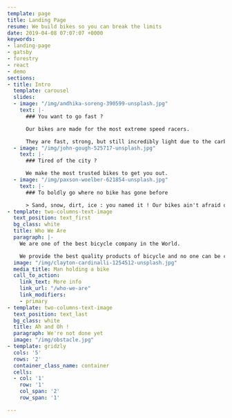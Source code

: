 ```yaml
---
template: page
title: Landing Page
resume: We build bikes so you can break the limits
date: 2019-04-08 07:07:07 +0000
keywords:
- landing-page
- gatsby
- forestry
- react
- demo
sections:
- title: Intro
  template: carousel
  slides:
  - image: "/img/andhika-soreng-390599-unsplash.jpg"
    text: |-
      ### You want to go fast ?

      Our bikes are made for the most extreme speed racers.

      They are fast, strong, but still incredibly light due to the carbon fiber used for their cadre.
  - image: "/img/john-gough-525717-unsplash.jpg"
    text: |-
      ### Tired of the city ?

      We make the most trusted bikes to get you out.
  - image: "/img/paxson-woelber-621854-unsplash.jpg"
    text: |-
      ### To boldly go where no bike has gone before

      > Sand, snow, dirt, ice : you named it ! Our bikes ain't afraid of nothing.
- template: two-columns-text-image
  text_position: text_first
  bg_class: white
  title: Who We Are
  paragraph: |-
    We are one of the best bicycle company in the World.

    We provide the best quality products of bicycle and no one can be compared by our service because we are the best and we will be. We deliver all the products with brand new quality and services. Any product is available in multiple colours so that they allways look great. We take very less delivery charge in comparison with other companies.
  image: "/img/clayton-cardinalli-1254512-unsplash.jpg"
  media_title: Man holding a bike
  call_to_action:
    link_text: More info
    link_url: "/who-we-are"
    link_modifiers:
    - primary
- template: two-columns-text-image
  text_position: text_last
  bg_class: white
  title: Ah and Oh !
  paragraph: We're not done yet
  image: "/img/obstacle.jpg"
- template: gridzly
  cols: '5'
  rows: '2'
  container_class_name: container
  cells:
  - col: '1'
    row: '1'
    col_span: '2'
    row_span: '1'

---
```

